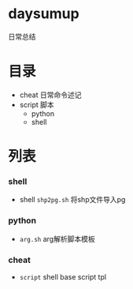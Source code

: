 # daysumup
日常总结

# 目录
- cheat 日常命令述记
- script 脚本
    + python
    + shell

# 列表

### shell
- shell `shp2pg.sh` 将shp文件导入pg

### python
- `arg.sh` arg解析脚本模板

### cheat
- `script`  shell base script tpl
